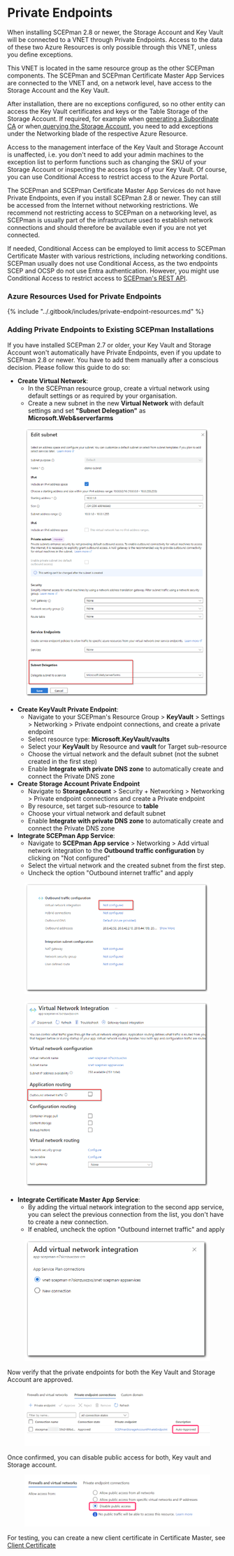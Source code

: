 # Private Endpoints

When installing SCEPman 2.8 or newer, the Storage Account and Key Vault will be connected to a VNET through Private Endpoints. Access to the data of these two Azure Resources is only possible through this VNET, unless you define exceptions.

This VNET is located in the same resource group as the other SCEPman components. The SCEPman and SCEPman Certificate Master App Services are connected to the VNET and, on a network level, have access to the Storage Account and the Key Vault.

After installation, there are no exceptions configured, so no other entity can access the Key Vault certificates and keys or the Table Storage of the Storage Account. If required, for example when [generating a Subordinate CA](../scepman-deployment/intermediate-certificate.md) or when[ querying the Storage Account](../other/faqs/general.md#how-can-i-programmatically-query-the-storage-account-table), you need to add exceptions under the Networking blade of the respective Azure Resource.

Access to the management interface of the Key Vault and Storage Account is unaffected, i.e. you don't need to add your admin machines to the exception list to perform functions such as changing the SKU of your Storage Account or inspecting the access logs of your Key Vault. Of course, you can use Conditional Access to restrict access to the Azure Portal.

The SCEPman and SCEPman Certificate Master App Services do not have Private Endpoints, even if you install SCEPman 2.8 or newer. They can still be accessed from the Internet without networking restrictions. We recommend not restricting access to SCEPman on a networking level, as SCEPman is usually part of the infrastructure used to establish network connections and should therefore be available even if you are not yet connected.

If needed, Conditional Access can be employed to limit access to SCEPman Certificate Master with various restrictions, including networking conditions. SCEPman usually does not use Conditional Access, as the two endpoints SCEP and OCSP do not use Entra authentication. However, you might use Conditional Access to restrict access to [SCEPman's REST API](../certificate-management/api-certificates/).

### Azure Resources Used for Private Endpoints

{% include "../.gitbook/includes/private-endpoint-resources.md" %}

### Adding Private Endpoints to Existing SCEPman Installations

If you have installed SCEPman 2.7 or older, your Key Vault and Storage Account won't automatically have Private Endpoints, even if you update to SCEPman 2.8 or newer. You have to add them manually after a conscious decision. Please follow this guide to do so:

* **Create Virtual Network**:
  * In the SCEPman resource group, create a virtual network using default settings or as required by your organisation.
  * Create a new subnet in the new **Virtual Network** with default settings and set **"Subnet Delegation"** as **Microsoft.Web\&serverfarms**

<figure><img src="../.gitbook/assets/2024-05-17 13_27_04.png" alt=""><figcaption></figcaption></figure>

* **Create KeyVault Private Endpoint**:
  * Navigate to your SCEPman's Resource Group > **KeyVault** > Settings > Networking > Private endpoint connections, and create a private endpoint
  * Select resource type: **Microsoft.KeyVault/vaults**
  * Select your **KeyVault** by Resource and **vault** for Target sub-resource
  * Choose the virtual network and the default subnet (not the subnet created in the first step)
  * Enable **Integrate with private DNS zone** to automatically create and connect the Private DNS zone
* **Create Storage Account Private Endpoint**
  * Navigate to **StorageAccount** > Security + Networking > Networking > Private endpoint connections and create a Private endpoint
  * By resource, set target sub-resource to **table**
  * Choose your virtual network and default subnet
  * Enable **Integrate with private DNS zone** to automatically create and connect the Private DNS zone
* **Integrate SCEPman App Service**:
  * Navigate to **SCEPman App service** > Networking > Add virtual network integration to the **Outbound traffic configuration** by clicking on "Not configured"
  * Select the virtual network and the created subnet from the first step.
  * Uncheck the option "Outbound internet traffic" and apply

<figure><img src="../.gitbook/assets/2024-05-17 13_43_35.png" alt=""><figcaption></figcaption></figure>

<figure><img src="../.gitbook/assets/2024-05-17 13_52_13.png" alt=""><figcaption></figcaption></figure>

* **Integrate Certificate Master App Service**:
  * By adding the virtual network integration to the second app service, you can select the previous connection from the list, you don't have to create a new connection.
  * If enabled, uncheck the option "Outbound internet traffic" and apply

<figure><img src="../.gitbook/assets/2024-05-17 13_56_09.png" alt=""><figcaption></figcaption></figure>

Now verify that the private endpoints for both the Key Vault and Storage Account are approved.&#x20;

<figure><img src="../.gitbook/assets/image (1).png" alt=""><figcaption></figcaption></figure>

Once confirmed, you can disable public access for both, Key vault and Storage account.

<figure><img src="../.gitbook/assets/image (1) (3).png" alt=""><figcaption></figcaption></figure>

For testing, you can create a new client certificate in Certificate Master, see [Client Certificate](../certificate-management/certificate-master/client-certificate-pkcs-12.md)

